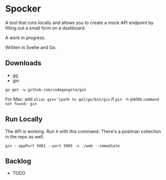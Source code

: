 # Spocker

A tool that runs locally and allows you to create a mock API endpoint by filling out a small form on a dashboard.

A work in progress.

Written in Svelte and Go.

## Downloads

- [go](https://go.dev/doc/install)
- gin

`go get -u github.com/codegangsta/gin`

For Mac: add `alias gin='[path to go]/go/bin/gin` if `gin -h` yields `command not found: gin`

## Run Locally

The API is working. Run it with this command. There's a postman collection in the repo as well.

```
gin --appPort 5001 --port 5005 -x ./web --immediate
```

## Backlog

- TODO